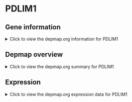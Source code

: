 <h1>PDLIM1</h1>

<h2>Gene information</h2>
<details>
  <summary>Click to view the depmap.org information for PDLIM1</summary>
  <p><a href="https://depmap.org/portal/gene/PDLIM1?tab=about" target="_BLANK">Open page in a new tab...</a></p>
  <iframe src="https://depmap.org/portal/gene/PDLIM1?tab=about" style="border:none;width:100%;height:800px"></iframe>
</details>

<h2>Depmap overview</h2>
<details>
  <summary>Click to view the depmap.org summary for PDLIM1</summary>
  <p><a href="https://depmap.org/portal/gene/PDLIM1?tab=overview" target="_BLANK">Open page in a new tab...</a></p>
  <iframe src="https://depmap.org/portal/gene/PDLIM1?tab=overview" style="border:none;width:100%;height:800px"></iframe>
</details>

<h2>Expression</h2>
<details>
  <summary>Click to view the depmap.org expression data for PDLIM1</summary>
  <p><a href="https://depmap.org/portal/gene/PDLIM1?tab=characterization" target="_BLANK">Open page in a new tab...</a></p>
  <iframe src="https://depmap.org/portal/gene/PDLIM1?tab=characterization" style="border:none;width:100%;height:800px"></iframe>
</details>


<!--
<h2>Reactome Pathway diagram</h2>
<details>
  <summary>Click to view the Reactome pathway for PDLIM1</summary>
  <p><a href="PURL" target="_BLANK">Open page in a new tab...</a></p>
  PNAME
</details>
-->



